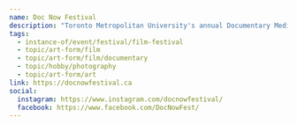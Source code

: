 ```yaml
---
name: Doc Now Festival
description: "Toronto Metropolitan University's annual Documentary Media Master of Fine Arts festival. This student-run, non-profit showcase features diverse student-created works in film, photography, and gallery installations exploring a wide range of themes. The interdisciplinary documentary festival showcases the innovative work of a diverse group of international storytellers."
tags:
  - instance-of/event/festival/film-festival
  - topic/art-form/film
  - topic/art-form/film/documentary
  - topic/hobby/photography
  - topic/art-form/art
link: https://docnowfestival.ca
social:
  instagram: https://www.instagram.com/docnowfestival/
  facebook: https://www.facebook.com/DocNowFest/
---
```

